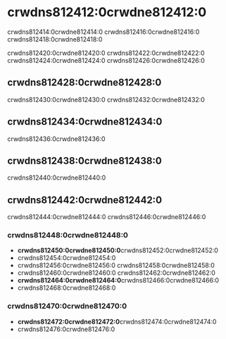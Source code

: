 # crwdns812412:0crwdne812412:0

<p class="description">crwdns812414:0crwdne812414:0 crwdns812416:0crwdne812416:0 crwdns812418:0crwdne812418:0</p>

crwdns812420:0crwdne812420:0 crwdns812422:0crwdne812422:0 crwdns812424:0crwdne812424:0 crwdns812426:0crwdne812426:0

## crwdns812428:0crwdne812428:0

crwdns812430:0crwdne812430:0 crwdns812432:0crwdne812432:0

## crwdns812434:0crwdne812434:0

crwdns812436:0crwdne812436:0

## crwdns812438:0crwdne812438:0

crwdns812440:0crwdne812440:0

## crwdns812442:0crwdne812442:0

crwdns812444:0crwdne812444:0 crwdns812446:0crwdne812446:0

### crwdns812448:0crwdne812448:0

- **crwdns812450:0crwdne812450:0**crwdns812452:0crwdne812452:0 
 - crwdns812454:0crwdne812454:0
- crwdns812456:0crwdne812456:0 crwdns812458:0crwdne812458:0
- crwdns812460:0crwdne812460:0 crwdns812462:0crwdne812462:0
- **crwdns812464:0crwdne812464:0**crwdns812466:0crwdne812466:0 
 - crwdns812468:0crwdne812468:0

### crwdns812470:0crwdne812470:0

- **crwdns812472:0crwdne812472:0**crwdns812474:0crwdne812474:0 
 - crwdns812476:0crwdne812476:0